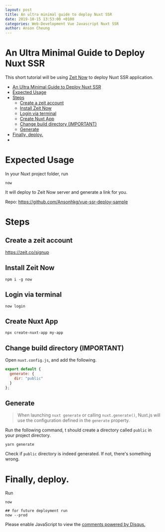 ```yaml
---
layout: post
title: An ultra minimal guide to deploy Nuxt SSR
date: 2019-10-15 13:53:00 +0100
categories: Web-Development Vue Javascript Nuxt SSR
author: Anson Cheung
---
```


# An Ultra Minimal Guide to Deploy Nuxt SSR

This short tutorial will be using [Zeit Now](https://zeit.co) to deploy Nuxt SSR application.

- [An Ultra Minimal Guide to Deploy Nuxt SSR](#an-ultra-minimal-guide-to-deploy-nuxt-ssr)
- [Expected Usage](#expected-usage)
- [Steps](#steps)
  - [Create a zeit account](#create-a-zeit-account)
  - [Install Zeit Now](#install-zeit-now)
  - [Login via terminal](#login-via-terminal)
  - [Create Nuxt App](#create-nuxt-app)
  - [Change build directory (IMPORTANT)](#change-build-directory-important)
  - [Generate](#generate)
- [Finally, deploy.](#finally-deploy)
-

# Expected Usage

In your Nuxt project folder, run

```
now
```

It will deploy to Zeit Now server and generate a link for you.

Repo: https://github.com/Ansonhkg/vue-ssr-deploy-sample

# Steps

## Create a zeit account

https://zeit.co/signup

## Install Zeit Now

```
npm i -g now
```

## Login via terminal

```
now login
```

## Create Nuxt App

```
npx create-nuxt-app my-app
```

## Change build directory (IMPORTANT)

Open `nuxt.config.js`, and add the following.

```javascript
export default {
  generate: {
    dir: "public"
  }
};
```

## Generate

> When launching `nuxt generate` or calling `nuxt.generate()`, Nuxt.js will use the configuration defined in the `generate` property.

Run the following command, t should create a directory called `public` in your project directory.

```
yarn generate
```

Check if `public` directory is indeed generated. If not, there's something wrong.

<script async src="https://pagead2.googlesyndication.com/pagead/js/adsbygoogle.js"></script>
<!-- Pages -->

<ins class="adsbygoogle"
     style="display:block"
     data-ad-client="ca-pub-3447513048440895"
     data-ad-slot="9229199209"
     data-ad-format="auto"
     data-full-width-responsive="true"></ins>

<script>
     (adsbygoogle = window.adsbygoogle || []).push({});
</script>

# Finally, deploy.

Run

```
now

## for future deployment run
now --prod
```

<div id="disqus_thread"></div>

<script>

/**
*  RECOMMENDED CONFIGURATION VARIABLES: EDIT AND UNCOMMENT THE SECTION BELOW TO INSERT DYNAMIC VALUES FROM YOUR PLATFORM OR CMS.
*  LEARN WHY DEFINING THESE VARIABLES IS IMPORTANT: https://disqus.com/admin/universalcode/#configuration-variables*/
/*
var disqus_config = function () {
this.page.url = window.location.href;  // Replace PAGE_URL with your page's canonical URL variable
this.page.identifier = 'publish-vue-component-as-npm-package-in-5-minutes'; // Replace PAGE_IDENTIFIER with your page's unique identifier variable
};
*/
var disqus_config = function () {
  this.page.url = window.location.href;  // Replace PAGE_URL with your page's canonical URL variable
  this.page.identifier = 'an-ultra-minimal-guide-to-deploy-nuxt-ssr-app'; // Replace PAGE_IDENTIFIER with your page's unique identifier variable
};

(function() { // DON'T EDIT BELOW THIS LINE
var d = document, s = d.createElement('script');
s.src = 'https://ansonc.disqus.com/embed.js';
s.setAttribute('data-timestamp', +new Date());
(d.head || d.body).appendChild(s);
})();
</script>

<noscript>Please enable JavaScript to view the <a href="https://disqus.com/?ref_noscript">comments powered by Disqus.</a></noscript>
